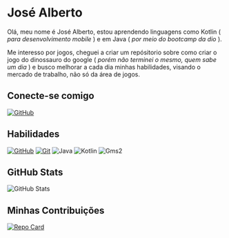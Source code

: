 # José Alberto

Olá, meu nome é José Alberto, estou aprendendo linguagens como Kotlin ( _para desenvolvimento mobile_ ) e em Java ( _por meio do bootcamp da dio_ ).

Me interesso por jogos, cheguei a criar um repósitorio sobre como criar o jogo do dinossauro do google ( _porém não terminei o mesmo, quem sabe um dia_ ) e busco melhorar a cada dia minhas habilidades, visando o mercado de trabalho, não só da área de jogos.

## Conecte-se comigo
[![GitHub](https://img.shields.io/badge/GitHub-de190b?style=for-the-badge&logo=github&logoColor=fff)](https://github.com/Jose-Alberto-Rodrigues-Neto)

## Habilidades
[![GitHub](https://img.shields.io/badge/GitHub-de190b?style=for-the-badge&logo=github&logoColor=fff)](https://github.com/Jose-Alberto-Rodrigues-Neto)
[![Git](https://img.shields.io/badge/Git-de190b?style=for-the-badge&logo=git&logoColor=fff)](https://git-scm.com/doc) 
![Java](https://img.shields.io/badge/Java-de190b?style=for-the-badge&logo=java)
![Kotlin](https://img.shields.io/badge/Kotlin-de190b?style=for-the-badge&logo=kotlin)
![Gms2](https://img.shields.io/badge/GameMakerStudio2-de190b?style=for-the-badge&logo=gms2)

## GitHub Stats
![GitHub Stats](https://github-readme-stats.vercel.app/api?username=Jose-Alberto-Rodrigues-Neto&theme=radial&bg_color=de190b&border_color=fff&show_icons=true&icon_color=000&title_color=fff&text_color=fff&hide_title=false&hide=stars)

## Minhas Contribuições
[![Repo Card](https://github-readme-stats.vercel.app/api/pin/?username=Jose-Alberto-Rodrigues-Neto&repo=dio-lab-open-source&bg_color=de190b&border_color=fff&show_icons=true&icon_color=fff&title_color=fff&text_color=fff)](https://github.com/Jose-Alberto-Rodrigues-Neto/dio-lab-open-source)